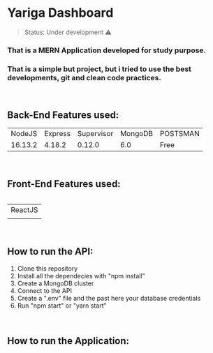 <h1>Yariga Dashboard</h1>

> Status: Under development ⚠️

### That is a MERN Application developed for study purpose.
### That is a simple but  project, but i tried to use the best developments, git and clean code practices.

<br>

## Back-End Features used:

<table>
  <tr>
    <td>NodeJS</td>
    <td>Express</td>
    <td>Supervisor</td>
    <td>MongoDB</td>
    <td>POSTSMAN</td>
  </tr>
  
  <tr>
    <td>16.13.2</td>
    <td>4.18.2</td>
    <td>0.12.0</td>
    <td>6.0</td>
    <td>Free</td>
  </tr>
<table>

<br>

## Front-End Features used:

<table>
  <tr>
    <td>ReactJS</td>
  </tr>
  
  <tr>
    <td></td>
  </tr>
<table>

<br>

## How to run the API:

1. Clone this repository
2. Install all the dependecies with "npm install"
3. Create a MongoDB cluster
4. Connect to the API
5. Create a ".env" file and the past here your database credentials
6. Run "npm start" or "yarn start"

<br>

## How to run the Application: